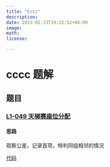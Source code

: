 ```yaml
---
title: "Cccc"
description: 
date: 2023-02-23T19:22:52+08:00
image: 
math: 
license: 

---
```


# cccc 题解

## 题目

###  [L1-049 天梯赛座位分配](https://pintia.cn/problem-sets/994805046380707840/exam/problems/994805081289900032)
#### 思路
观察公差，记录首项，特判同组相邻的情况


[代码](./l1-049.cpp)

